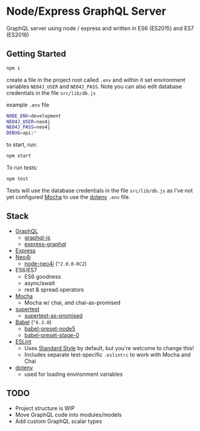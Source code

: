 Node/Express GraphQL Server
===========================

GraphQL server using node / express and written in ES6 (ES2015) and ES7 (ES2016)

Getting Started
--------

```sh
npm i

```

create a file in the project root called `.env` and within it set environment variables `NEO4J_USER` and `NEO4J_PASS`. Note you can also edit database credentials in the file `src/lib/db.js`

example `.env` file

```sh
NODE_ENV=development
NEO4J_USER=neo4j
NEO4J_PASS=neo4j
DEBUG=api:*
```

to start, run:
```sh
npm start
```
To run tests:

```sh
npm test
```
Tests will use the database credentials in the file `src/lib/db.js` as I've not yet configured [Mocha](https://github.com/mochajs/mocha) to use the [dotenv](https://github.com/bkeepers/dotenv) `.env` file.

Stack
--------

* [GraphQL](https://github.com/graphql/)
  * [graphql-js](https://github.com/graphql/graphql-js)
  * [express-graphql](https://github.com/graphql/express-graphql)
* [Express](https://github.com/strongloop/express/)
* [Neo4j](https://github.com/neo4j/neo4j)
  * [node-neo4j](https://github.com/thingdom/node-neo4j/tree/v2#readme) (`^2.0.0-RC2`)
* ES6/ES7
  * ES6 goodness
  * async/await
  * rest & spread operators
* [Mocha](https://github.com/mochajs/mocha)
  * Mocha w/ chai, and chai-as-promised
* [supertest](https://github.com/visionmedia/supertest)
  * [supertest-as-promised](https://github.com/WhoopInc/supertest-as-promised)
* [Babel](https://github.com/babel/babel) (`^6.3.0`)
  * [babel-preset-node5](https://github.com/leebenson/babel-preset-node5)
  * [babel-preset-stage-0](https://babeljs.io/docs/plugins/preset-stage-0)
* [ESLint](http://eslint.org)
  * Uses [Standard Style](https://github.com/feross/standard) by default, but you're welcome to change this!
  * Includes separate test-specific `.eslintrc` to work with Mocha and Chai
* [dotenv](https://github.com/bkeepers/dotenv)
  * used for loading environment variables


TODO
--------

* Project structure is WIP
* Move GraphQL code into modules/models
* Add custom GraphQL scalar types

